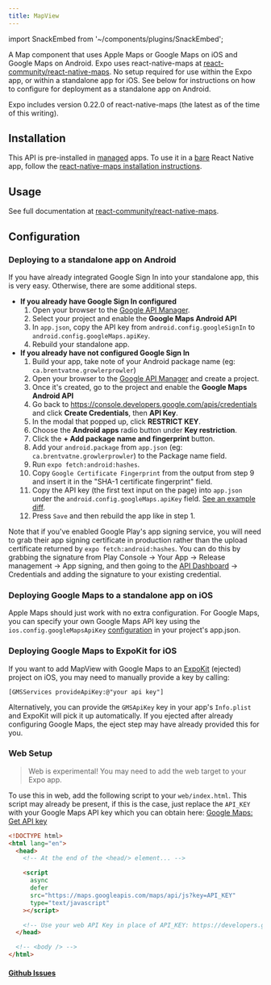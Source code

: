 ```yaml
---
title: MapView
---
```


import SnackEmbed from '~/components/plugins/SnackEmbed';

A Map component that uses Apple Maps or Google Maps on iOS and Google Maps on Android. Expo uses react-native-maps at [react-community/react-native-maps](https://github.com/react-community/react-native-maps). No setup required for use within the Expo app, or within a standalone app for iOS. See below for instructions on how to configure for deployment as a standalone app on Android.

Expo includes version 0.22.0 of react-native-maps (the latest as of the time of this writing).

## Installation

This API is pre-installed in [managed](../../introduction/managed-vs-bare/#managed-workflow) apps. To use it in a [bare](../../introduction/managed-vs-bare/#bare-workflow) React Native app, follow the [react-native-maps installation instructions](https://github.com/react-native-community/react-native-maps).

## Usage

See full documentation at [react-community/react-native-maps](https://github.com/react-community/react-native-maps).

<SnackEmbed snackId="@adamjnav/mapview-example" />

## Configuration

### Deploying to a standalone app on Android

If you have already integrated Google Sign In into your standalone app, this is very easy. Otherwise, there are some additional steps.

- **If you already have Google Sign In configured**
  1.  Open your browser to the [Google API Manager](https://console.developers.google.com/apis).
  2.  Select your project and enable the **Google Maps Android API**
  3.  In `app.json`, copy the API key from `android.config.googleSignIn` to `android.config.googleMaps.apiKey`.
  4.  Rebuild your standalone app.
- **If you already have not configured Google Sign In**
  1.  Build your app, take note of your Android package name (eg: `ca.brentvatne.growlerprowler`)
  2.  Open your browser to the [Google API Manager](https://console.developers.google.com/apis) and create a project.
  3.  Once it's created, go to the project and enable the **Google Maps Android API**
  4.  Go back to <https://console.developers.google.com/apis/credentials> and click **Create Credentials**, then **API Key**.
  5.  In the modal that popped up, click **RESTRICT KEY**.
  6.  Choose the **Android apps** radio button under **Key restriction**.
  7.  Click the **+ Add package name and fingerprint** button.
  8.  Add your `android.package` from `app.json` (eg: `ca.brentvatne.growlerprowler`) to the Package name field.
  9.  Run `expo fetch:android:hashes`.
  10. Copy `Google Certificate Fingerprint` from the output from step 9 and insert it in the "SHA-1 certificate fingerprint" field.
  11. Copy the API key (the first text input on the page) into `app.json` under the `android.config.googleMaps.apiKey` field. [See an example diff](https://github.com/brentvatne/growler-prowler/commit/3496e69b14adb21eb2025ef9e0719c2edbef2aa2).
  12. Press `Save` and then rebuild the app like in step 1.

Note that if you've enabled Google Play's app signing service, you will need to grab their app signing certificate in production rather than the upload certificate returned by `expo fetch:android:hashes`. You can do this by grabbing the signature from Play Console -> Your App -> Release management -> App signing, and then going to the [API Dashboard](https://console.developers.google.com/apis/) -> Credentials and adding the signature to your existing credential.

### Deploying Google Maps to a standalone app on iOS

Apple Maps should just work with no extra configuration. For Google Maps, you can specify your own Google Maps API key using the `ios.config.googleMapsApiKey` [configuration](../../workflow/configuration#ios) in your project's app.json.

### Deploying Google Maps to ExpoKit for iOS

If you want to add MapView with Google Maps to an [ExpoKit](../../expokit) (ejected) project on iOS, you may need to manually provide a key by calling:

```
[GMSServices provideApiKey:@"your api key"]
```

Alternatively, you can provide the `GMSApiKey` key in your app's `Info.plist` and ExpoKit will pick it up automatically. If you ejected after already configuring Google Maps, the eject step may have already provided this for you.

### Web Setup

> Web is experimental! You may need to add the web target to your Expo app.

To use this in web, add the following script to your `web/index.html`. This script may already be present, if this is the case, just replace the `API_KEY` with your Google Maps API key which you can obtain here: [Google Maps: Get API key](https://developers.google.com/maps/documentation/javascript/get-api-key)

```html
<!DOCTYPE html>
<html lang="en">
  <head>
    <!-- At the end of the <head/> element... -->

    <script
      async
      defer
      src="https://maps.googleapis.com/maps/api/js?key=API_KEY"
      type="text/javascript"
    ></script>

    <!-- Use your web API Key in place of API_KEY: https://developers.google.com/maps/documentation/javascript/get-api-key -->
  </head>

  <!-- <body /> -->
</html>
```

#### [Github Issues](https://github.com/expo/expo/labels/MapView)
